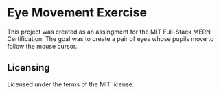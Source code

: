 # Eye Movement Exercise
This project was created as an assingment for the MIT Full-Stack MERN Certification. The goal was to create a pair of eyes whose pupils move to follow the mouse cursor.
## Licensing
Licensed under the terms of the MIT license.
